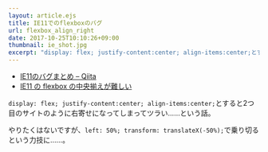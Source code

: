 ```yaml
---
layout: article.ejs
title: IE11でのflexboxのバグ
url: flexbox_align_right
date: 2017-10-25T10:10:26+09:00
thumbnail: ie_shot.jpg
excerpt: "display: flex; justify-content:center; align-items:center;とすると2つ目のサイトのように右寄せになってしまってツラい……という話。"
---
```


* [IE11のバグまとめ – Qiita](https://qiita.com/sawadays0118/items/bd0731878e9eb49c03f5)
* [IE11 の flexbox の中央揃えが難しい](http://var.blog.jp/archives/68883432.html)

`display: flex; justify-content:center; align-items:center;`とすると2つ目のサイトのように右寄せになってしまってツラい……という話。

やりたくはないですが、`left: 50%; transform: translateX(-50%);`で乗り切るという力技に……。
